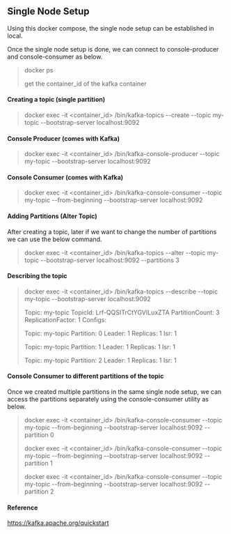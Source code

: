 ## Single Node Setup

Using this docker compose, the single node setup can be established in local.

Once the single node setup is done, we can connect to console-producer and console-consumer as below.

> docker ps
> 
> get the container_id of the kafka container

#### Creating a topic (single partition)
> docker exec -it <container_id> /bin/kafka-topics --create --topic my-topic --bootstrap-server localhost:9092


#### Console Producer (comes with Kafka)
> docker exec -it <container_id> /bin/kafka-console-producer --topic my-topic --bootstrap-server localhost:9092

#### Console Consumer (comes with Kafka)
> docker exec -it <container_id> /bin/kafka-console-consumer --topic my-topic --from-beginning --bootstrap-server localhost:9092


#### Adding Partitions (Alter Topic)
After creating a topic, later if we want to change the number of partitions we can use the below command.
>docker exec -it <container_id> /bin/kafka-topics --alter --topic my-topic --bootstrap-server localhost:9092 --partitions 3 


#### Describing the topic

> docker exec -it <container_id> /bin/kafka-topics --describe --topic my-topic --bootstrap-server localhost:9092
> 
> Topic: my-topic	TopicId: Lrf-QQSITrCtYGVILuxZTA	PartitionCount: 3	ReplicationFactor: 1	Configs:
> 
> Topic: my-topic	Partition: 0	Leader: 1	Replicas: 1	Isr: 1
> 
> Topic: my-topic	Partition: 1	Leader: 1	Replicas: 1	Isr: 1
> 
> Topic: my-topic	Partition: 2	Leader: 1	Replicas: 1	Isr: 1



#### Console Consumer to different partitions of the topic 

Once we created multiple partitions in the same single node setup, we can access the partitions separately using the console-consumer utility as below.

> docker exec -it <container_id> /bin/kafka-console-consumer --topic my-topic --from-beginning --bootstrap-server localhost:9092 --partition 0
> 
> docker exec -it <container_id> /bin/kafka-console-consumer --topic my-topic --from-beginning --bootstrap-server localhost:9092 --partition 1
> 
> docker exec -it <container_id> /bin/kafka-console-consumer --topic my-topic --from-beginning --bootstrap-server localhost:9092 --partition 2






#### Reference
https://kafka.apache.org/quickstart